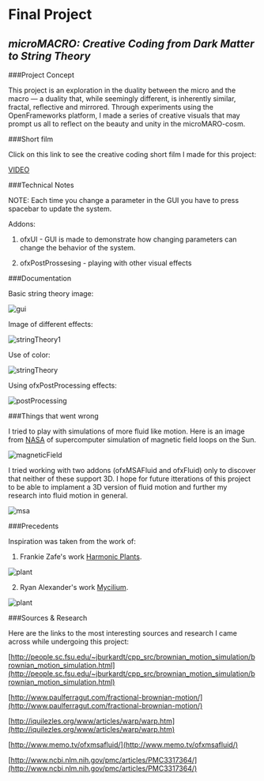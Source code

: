 # Final Project
 
## *microMACRO: Creative Coding from Dark Matter to String Theory*


###Project Concept

This project is an exploration in the duality between the micro and the macro — a duality that, while seemingly different, is inherently similar, fractal, reflective and mirrored. Through experiments using the OpenFrameworks platform, I made a series of creative visuals that may prompt us all to reflect on the beauty and unity in the microMARO-cosm.    


###Short film

Click on this link to see the creative coding short film I made for this project:

[VIDEO](https://vimeo.com/113435706)


###Technical Notes

NOTE: Each time you change a parameter in the GUI you have to press spacebar to update the system.


Addons:

1) ofxUI -  GUI is made to demonstrate how changing parameters can change the behavior of the system. 

2) ofxPostProssesing - playing with other visual effects 


###Documentation

Basic string theory image:

![gui](images/gui.png)


Image of different effects:

![stringTheory1](images/stringTheory1.png)

Use of color:

![stringTheory](images/stringTheory.png)

Using ofxPostProcessing effects:

![postProcessing](images/postProcessing.png)


###Things that went wrong

I tried to play with simulations of more fluid like motion. Here is an image from [NASA](http://www.nasa.gov/ames/magnetic-field-loops-on-the-sun/#.VH5hrKTF8m-) of supercomputer simulation of magnetic field loops on the Sun. 

![magneticField](images/magneticField.png)


I tried working with two addons (ofxMSAFluid and ofxFluid) only to discover that neither of these support 3D. I hope for future itterations of this project to be able to implament a 3D version of fluid motion and further my research into fluid motion in general. 

![msa](images/msa.png)

###Precedents


Inspiration was taken from the work of:

1) Frankie Zafe's work [Harmonic Plants](http://www.frankiezafe.org/index.php?id=117&tx_ttnews%5Btt_news%5D=261&cHash=e2457a72c7e11c6bcdfceeabc9512c7d).

![plant](images/plant.png)

2) Ryan Alexander's work [Mycilium](http://www.creativeapplications.net/processing/mycelium-processing/).

![plant](images/mycillium.png)


###Sources & Research

Here are the links to the most interesting sources and research I came across while undergoing this project:

[http://people.sc.fsu.edu/~jburkardt/cpp_src/brownian_motion_simulation/brownian_motion_simulation.html](http://people.sc.fsu.edu/~jburkardt/cpp_src/brownian_motion_simulation/brownian_motion_simulation.html)


[http://www.paulferragut.com/fractional-brownian-motion/](http://www.paulferragut.com/fractional-brownian-motion/)

[http://iquilezles.org/www/articles/warp/warp.htm](http://iquilezles.org/www/articles/warp/warp.htm)

[http://www.memo.tv/ofxmsafluid/](http://www.memo.tv/ofxmsafluid/)

[http://www.ncbi.nlm.nih.gov/pmc/articles/PMC3317364/](http://www.ncbi.nlm.nih.gov/pmc/articles/PMC3317364/)





